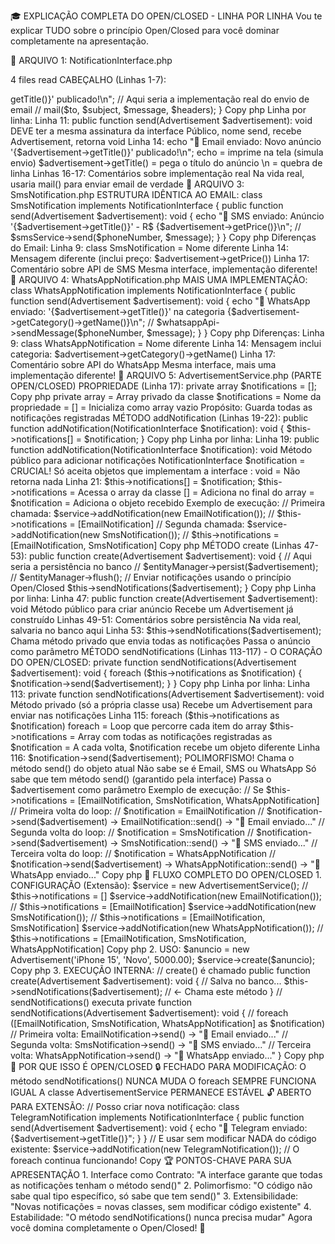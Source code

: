 🎓 EXPLICAÇÃO COMPLETA DO OPEN/CLOSED - LINHA POR LINHA
Vou te explicar TUDO sobre o princípio Open/Closed para você dominar completamente na apresentação.

📁 ARQUIVO 1: NotificationInterface.php

4 files read
CABEÇALHO (Linhas 1-7):
<?php
declare(strict_types=1);
namespace App\Service\Notification;
use App\Entity\Advertisement;

Copy
php
Linha 1: Abertura do PHP

Linha 3: Força tipagem estrita

Linha 5: Define namespace App\Service\Notification

Linha 7: Importa a classe Advertisement

DECLARAÇÃO DA INTERFACE (Linha 9):
interface NotificationInterface

Copy
php
interface = Palavra-chave que cria um "contrato"

NotificationInterface = Nome da interface

Interface ≠ Classe: Interface só DECLARA métodos, não implementa

MÉTODO DA INTERFACE (Linha 11):
public function send(Advertisement $advertisement): void;

Copy
php
Linha por linha:
public function send = Declara que deve existir um método público chamado send

Advertisement $advertisement = O método deve receber um parâmetro do tipo Advertisement

: void = O método não deve retornar nada

; = IMPORTANTE! Interface termina com ; (não tem implementação)

O que isso significa:

"Qualquer classe que implementar esta interface DEVE ter um método send() com essa assinatura exata"

📁 ARQUIVO 2: EmailNotification.php
CABEÇALHO (Linhas 1-7):
<?php
declare(strict_types=1);
namespace App\Service\Notification;
use App\Entity\Advertisement;

Copy
php
Mesmo padrão das outras classes

DECLARAÇÃO DA CLASSE (Linha 9):
class EmailNotification implements NotificationInterface

Copy
php
Linha por linha:
class EmailNotification = Cria uma classe chamada EmailNotification

implements NotificationInterface = CRUCIAL! Promete seguir o contrato da interface

Significa: "Esta classe promete ter todos os métodos que a interface exige"

IMPLEMENTAÇÃO DO MÉTODO (Linhas 11-18):
public function send(Advertisement $advertisement): void
{
    // Simula envio de email
    echo "📧 Email enviado: Novo anúncio '{$advertisement->getTitle()}' publicado!\n";
    
    // Aqui seria a implementação real do envio de email
    // mail($to, $subject, $message, $headers);
}

Copy
php
Linha por linha:

Linha 11: public function send(Advertisement $advertisement): void

DEVE ter a mesma assinatura da interface

Público, nome send, recebe Advertisement, retorna void

Linha 14: echo "📧 Email enviado: Novo anúncio '{$advertisement->getTitle()}' publicado!\n";

echo = imprime na tela (simula envio)

$advertisement->getTitle() = pega o título do anúncio

\n = quebra de linha

Linhas 16-17: Comentários sobre implementação real

Na vida real, usaria mail() para enviar email de verdade

📁 ARQUIVO 3: SmsNotification.php
ESTRUTURA IDÊNTICA AO EMAIL:
class SmsNotification implements NotificationInterface
{
    public function send(Advertisement $advertisement): void
    {
        echo "📱 SMS enviado: Anúncio '{$advertisement->getTitle()}' - R$ {$advertisement->getPrice()}\n";
        // $smsService->send($phoneNumber, $message);
    }
}

Copy
php
Diferenças do Email:

Linha 9: class SmsNotification = Nome diferente

Linha 14: Mensagem diferente (inclui preço: $advertisement->getPrice())

Linha 17: Comentário sobre API de SMS

Mesma interface, implementação diferente!

📁 ARQUIVO 4: WhatsAppNotification.php
MAIS UMA IMPLEMENTAÇÃO:
class WhatsAppNotification implements NotificationInterface
{
    public function send(Advertisement $advertisement): void
    {
        echo "💬 WhatsApp enviado: '{$advertisement->getTitle()}' na categoria {$advertisement->getCategory()->getName()}\n";
        // $whatsappApi->sendMessage($phoneNumber, $message);
    }
}

Copy
php
Diferenças:

Linha 9: class WhatsAppNotification = Nome diferente

Linha 14: Mensagem inclui categoria: $advertisement->getCategory()->getName()

Linha 17: Comentário sobre API do WhatsApp

Mesma interface, mais uma implementação diferente!

📁 ARQUIVO 5: AdvertisementService.php (PARTE OPEN/CLOSED)
PROPRIEDADE (Linha 17):
private array $notifications = [];

Copy
php
private array = Array privado da classe

$notifications = Nome da propriedade

= [] = Inicializa como array vazio

Propósito: Guarda todas as notificações registradas

MÉTODO addNotification (Linhas 19-22):
public function addNotification(NotificationInterface $notification): void
{
    $this->notifications[] = $notification;
}

Copy
php
Linha por linha:

Linha 19: public function addNotification(NotificationInterface $notification): void

Método público para adicionar notificações

NotificationInterface $notification = CRUCIAL! Só aceita objetos que implementam a interface

: void = Não retorna nada

Linha 21: $this->notifications[] = $notification;

$this->notifications = Acessa o array da classe

[] = Adiciona no final do array

= $notification = Adiciona o objeto recebido

Exemplo de execução:

// Primeira chamada:
$service->addNotification(new EmailNotification());
// $this->notifications = [EmailNotification]

// Segunda chamada:
$service->addNotification(new SmsNotification());
// $this->notifications = [EmailNotification, SmsNotification]

Copy
php
MÉTODO create (Linhas 47-53):
public function create(Advertisement $advertisement): void
{
    // Aqui seria a persistência no banco
    // $entityManager->persist($advertisement);
    // $entityManager->flush();
    
    // Enviar notificações usando o princípio Open/Closed
    $this->sendNotifications($advertisement);
}

Copy
php
Linha por linha:

Linha 47: public function create(Advertisement $advertisement): void

Método público para criar anúncio

Recebe um Advertisement já construído

Linhas 49-51: Comentários sobre persistência

Na vida real, salvaria no banco aqui

Linha 53: $this->sendNotifications($advertisement);

Chama método privado que envia todas as notificações

Passa o anúncio como parâmetro

MÉTODO sendNotifications (Linhas 113-117) - O CORAÇÃO DO OPEN/CLOSED:
private function sendNotifications(Advertisement $advertisement): void
{
    foreach ($this->notifications as $notification) {
        $notification->send($advertisement);
    }
}

Copy
php
Linha por linha:

Linha 113: private function sendNotifications(Advertisement $advertisement): void

Método privado (só a própria classe usa)

Recebe um Advertisement para enviar nas notificações

Linha 115: foreach ($this->notifications as $notification)

foreach = Loop que percorre cada item do array

$this->notifications = Array com todas as notificações registradas

as $notification = A cada volta, $notification recebe um objeto diferente

Linha 116: $notification->send($advertisement);

POLIMORFISMO! Chama o método send() do objeto atual

Não sabe se é Email, SMS ou WhatsApp

Só sabe que tem método send() (garantido pela interface)

Passa o $advertisement como parâmetro

Exemplo de execução:

// Se $this->notifications = [EmailNotification, SmsNotification, WhatsAppNotification]

// Primeira volta do loop:
// $notification = EmailNotification
// $notification->send($advertisement) → EmailNotification::send() → "📧 Email enviado..."

// Segunda volta do loop:
// $notification = SmsNotification
// $notification->send($advertisement) → SmsNotification::send() → "📱 SMS enviado..."

// Terceira volta do loop:
// $notification = WhatsAppNotification
// $notification->send($advertisement) → WhatsAppNotification::send() → "💬 WhatsApp enviado..."

Copy
php
🔄 FLUXO COMPLETO DO OPEN/CLOSED
1. CONFIGURAÇÃO (Extensão):
$service = new AdvertisementService();
// $this->notifications = []

$service->addNotification(new EmailNotification());
// $this->notifications = [EmailNotification]

$service->addNotification(new SmsNotification());
// $this->notifications = [EmailNotification, SmsNotification]

$service->addNotification(new WhatsAppNotification());
// $this->notifications = [EmailNotification, SmsNotification, WhatsAppNotification]

Copy
php
2. USO:
$anuncio = new Advertisement('iPhone 15', 'Novo', 5000.00);
$service->create($anuncio);

Copy
php
3. EXECUÇÃO INTERNA:
// create() é chamado
public function create(Advertisement $advertisement): void
{
    // Salva no banco...
    $this->sendNotifications($advertisement); // ← Chama este método
}

// sendNotifications() executa
private function sendNotifications(Advertisement $advertisement): void
{
    // foreach ([EmailNotification, SmsNotification, WhatsAppNotification] as $notification)
    
    // Primeira volta: EmailNotification->send() → "📧 Email enviado..."
    // Segunda volta: SmsNotification->send() → "📱 SMS enviado..."
    // Terceira volta: WhatsAppNotification->send() → "💬 WhatsApp enviado..."
}

Copy
php
🎯 POR QUE ISSO É OPEN/CLOSED
🔒 FECHADO PARA MODIFICAÇÃO:
O método sendNotifications() NUNCA MUDA

O foreach SEMPRE FUNCIONA IGUAL

A classe AdvertisementService PERMANECE ESTÁVEL

🔓 ABERTO PARA EXTENSÃO:
// Posso criar nova notificação:
class TelegramNotification implements NotificationInterface
{
    public function send(Advertisement $advertisement): void
    {
        echo "📨 Telegram enviado: {$advertisement->getTitle()}";
    }
}

// E usar sem modificar NADA do código existente:
$service->addNotification(new TelegramNotification());
// O foreach continua funcionando!

Copy
🏆 PONTOS-CHAVE PARA SUA APRESENTAÇÃO
1. Interface como Contrato:
"A interface garante que todas as notificações tenham o método send()"

2. Polimorfismo:
"O código não sabe qual tipo específico, só sabe que tem send()"

3. Extensibilidade:
"Novas notificações = novas classes, sem modificar código existente"

4. Estabilidade:
"O método sendNotifications() nunca precisa mudar"

Agora você domina completamente o Open/Closed! 🚀
